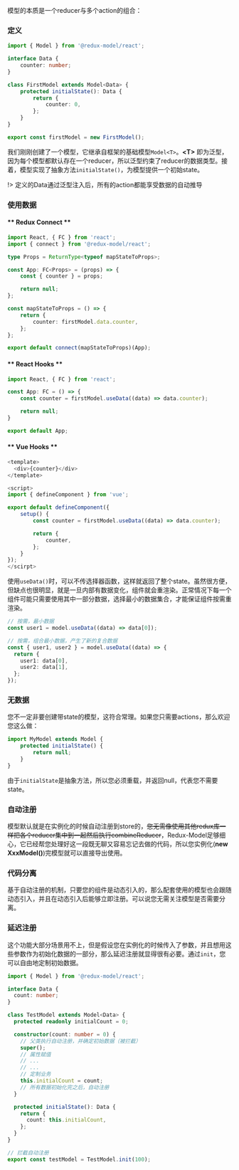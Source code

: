 模型的本质是一个reducer与多个action的组合：

### 定义

```typescript
import { Model } from '@redux-model/react';

interface Data {
    counter: number;
}

class FirstModel extends Model<Data> {
    protected initialState(): Data {
        return {
            counter: 0,
        };
    }
}

export const firstModel = new FirstModel();
```

我们刚刚创建了一个模型，它继承自框架的基础模型`Model<T>`。**\<T>** 即为泛型，因为每个模型都默认存在一个reducer，所以泛型约束了reducer的数据类型。接着，模型实现了抽象方法`initialState()`，为模型提供一个初始state。

!> 定义的Data通过泛型注入后，所有的action都能享受数据的自动推导

### 使用数据
<!-- tabs:start -->

#### ** Redux Connect **
```typescript
import React, { FC } from 'react';
import { connect } from '@redux-model/react';

type Props = ReturnType<typeof mapStateToProps>;

const App: FC<Props> = (props) => {
    const { counter } = props;

    return null;
};

const mapStateToProps = () => {
    return {
        counter: firstModel.data.counter,
    };
};

export default connect(mapStateToProps)(App);
```

#### ** React Hooks **

```typescript
import React, { FC } from 'react';

const App: FC = () => {
    const counter = firstModel.useData((data) => data.counter);

    return null;
}

export default App;
```

#### ** Vue Hooks **

```typescript
<template>
  <div>{counter}</div>
</template>

<script>
import { defineComponent } from 'vue';

export default defineComponent({
    setup() {
        const counter = firstModel.useData((data) => data.counter);

        return {
            counter,
        };
    }
});
</scirpt>
```

<!-- tabs:end -->

使用`useData()`时，可以不传选择器函数，这样就返回了整个state。虽然很方便，但缺点也很明显，就是一旦内部有数据变化，组件就会重渲染。正常情况下每一个组件可能只需要使用其中一部分数据，选择最小的数据集合，才能保证组件按需重渲染。
```typescript
// 按需，最小数据
const user1 = model.useData((data) => data[0]);

// 按需，组合最小数据，产生了新的复合数据
const { user1, user2 } = model.useData((data) => {
  return {
    user1: data[0],
    user2: data[1],
  };
});
```

### 无数据
您不一定非要创建带state的模型，这符合常理。如果您只需要actions，那么欢迎您这么做：
```typescript
import MyModel extends Model {
    protected initialState() {
        return null;
    }
}
```
由于`initialState`是抽象方法，所以您必须重载，并返回null，代表您不需要state。

### 自动注册
模型默认就是在实例化的时候自动注册到store的，~~您无需像使用其他redux库一样把各个reducer集中到一起然后执行combineReducer~~，Redux-Model足够细心，它已经帮您处理好这一段既无聊又容易忘记去做的代码，所以您实例化(**new XxxModel()**)完模型就可以直接导出使用。

### 代码分离
基于自动注册的机制，只要您的组件是动态引入的，那么配套使用的模型也会跟随动态引入，并且在动态引入后能够立即注册。可以说您无需关注模型是否需要分离。

### 延迟注册
这个功能大部分场景用不上，但是假设您在实例化的时候传入了参数，并且想用这些参数作为初始化数据的一部分，那么延迟注册就显得很有必要。通过`init`，您可以自由地定制初始数据。
```typescript
import { Model } from '@redux-model/react';

interface Data {
  count: number;
}

class TestModel extends Model<Data> {
  protected readonly initialCount = 0;

  constructor(count: number = 0) {
    // 父类执行自动注册，并确定初始数据（被拦截）
    super();
    // 属性赋值
    // ...
    // ...
    // 定制业务
    this.initialCount = count;
    // 所有数据初始化完之后，自动注册
  }

  protected initialState(): Data {
    return {
      count: this.initialCount,
    };
  }
}

// 拦截自动注册
export const testModel = TestModel.init(100);
```
